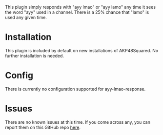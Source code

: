 This plugin simply responds with "ayy lmao" or "ayy lamo" any time it sees the word "ayy" used in a channel. There is a 25% chance that "lamo" is used any given time.

# Installation

This plugin is included by default on new installations of AKP48Squared. No further installation is needed.

# Config

There is currently no configuration supported for ayy-lmao-response.

# Issues

There are no known issues at this time. If you come across any, you can report them on this GitHub repo [here](https://github.com/AKP48Squared/ayy-lmao-response/issues).
